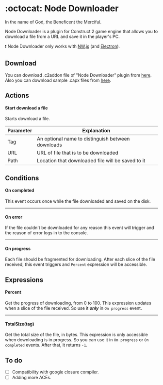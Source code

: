 # :octocat: Node Downloader
In the name of God, the Beneficent the Merciful.

Node Downloader is a plugin for Construct 2 game engine that allows you to download a file from a URL and save it in the player's PC.

:exclamation: Node Downloader only works with [NW.js](http://nwjs.io) (and [Electron](http://electron.atom.io)).

## Download
You can download .c2addon file of "Node Downloader" plugin from [here]().
Also you can download sample .capx files from [here]().

## Actions
#### Start download a file
Starts download a file.

| Parameter | Explanation                                       |
| --------- | ------------------------------------------------- |
| Tag       | An optional name to distinguish between downloads |
| URL       | URL of file that is to be downloaded              |
| Path      | Location that downloaded file will be saved to it |

## Conditions
#### On completed
This event occurs once while the file downloaded and saved on the disk.
___
#### On error
If the file couldn't be downloaded for any reason this event will trigger and the reason of error logs in to the console.
___
#### On progress
Each file should be fragmented for downloading. After each slice of the file received, this event triggers and `Percent` expression will be accessible.

## Expressions
#### Percent
Get the progress of downloading, from 0 to 100. This expression updates when a slice of the file received. So use it **_only_** in `On progress` event.
___
#### TotalSize(tag)
Get the total size of the file, in bytes. This expression is only accessible when downloading is in progress. So you can use it in `On progress` or `On completed` events. After that, it returns `-1`.

## To do
- [ ] Compatibility with google closure compiler.
- [ ] Adding more ACEs.
